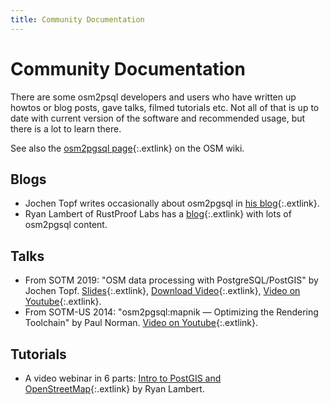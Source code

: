 ```yaml
---
title: Community Documentation
---
```


# Community Documentation

There are some osm2psql developers and users who have written up howtos or
blog posts, gave talks, filmed tutorials etc. Not all of that is up to date
with current version of the software and recommended usage, but there is a lot
to learn there.

See also the [osm2pgsql
page](https://wiki.openstreetmap.org/wiki/Osm2pgsql){:.extlink} on the OSM
wiki.

## Blogs

* Jochen Topf writes occasionally about osm2pgsql in [his
  blog](https://blog.jochentopf.com/tags-osm2pgsql.html){:.extlink}.
* Ryan Lambert of RustProof Labs has a
  [blog](https://blog.rustprooflabs.com/category/openstreetmap){:.extlink} with lots of osm2pgsql
  content.

## Talks

* From SOTM 2019: "OSM data processing with PostgreSQL/PostGIS" by Jochen Topf.
  [Slides](https://media.jochentopf.com/media/2019-09-22-talk-sotm2019-osm-postgresql-postgis-en-slides.pdf){:.extlink},
  [Download Video](https://media.jochentopf.com/media/2019-09-22-talk-sotm2019-osm-postgresql-postgis-en-video.mp4){:.extlink},
  [Video on Youtube](https://www.youtube.com/watch?v=QJF4jLRBFrU){:.extlink}.
* From SOTM-US 2014: "osm2pgsql:mapnik — Optimizing the Rendering Toolchain"
  by Paul Norman.
  [Video on Youtube](https://www.youtube.com/watch?v=Lxloo42gl8A){:.extlink}.

## Tutorials

* A video webinar in 6 parts: [Intro to PostGIS and
  OpenStreetMap](https://www.youtube.com/watch?v=l98YREUSJs4&list=PLHWVtzzXLMjJGYfjAjguS-Bm79KowWEI_){:.extlink}
  by Ryan Lambert.

